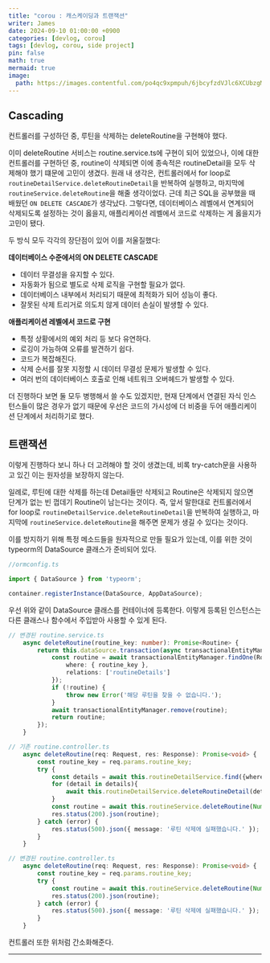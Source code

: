 ```yaml
---
title: "corou : 캐스케이딩과 트랜잭션"
writer: James
date: 2024-09-10 01:00:00 +0900
categories: [devlog, corou]
tags: [devlog, corou, side project]
pin: false
math: true
mermaid: true
image:
  path: https://images.contentful.com/po4qc9xpmpuh/6jbcyfzdVJlc6XCUbzgMzb/96b1a9f0594f1d769f2254bd1abf25c1/database-transaction-1__1_.png
---
```


## Cascading  

컨트롤러를 구성하던 중, 루틴을 삭제하는 deleteRoutine을 구현해야 했다.  

이미 deleteRoutine 서비스는 routine.service.ts에 구현이 되어 있었으나, 이에 대한 컨트롤러를 구현하던 중, routine이 삭제되면 이에 종속적은 routineDetail을 모두 삭제해야 했기 떄문에 고민이 생겼다. 원래 내 생각은, 컨트롤러에서 for loop로 `routineDetailService.deleteRoutineDetail`을 반복하여 실행하고, 마지막에 `routineService.deleteRoutine`을 해줄 생각이었다. 근데 최근 SQL을 공부했을 때 배웠던 `ON DELETE CASCADE`가 생각났다. 그렇다면, 데이터베이스 레벨에서 연계되어 삭제되도록 설정하는 것이 옳을지, 애플리케이션 레벨에서 코드로 삭제하는 게 옳을지가 고민이 됐다.  

두 방식 모두 각각의 장단점이 있어 이를 저울질했다:  

**데이터베이스 수준에서의 ON DELETE CASCADE** 
- 데이터 무결성을 유지할 수 있다.
- 자동화가 됨으로 별도로 삭제 로직을 구현할 필요가 없다.  
- 데이터베이스 내부에서 처리되기 때문에 최적화가 되어 성능이 좋다.  
- 잘못된 삭제 트리거로 의도치 않게 데이터 손실이 발생할 수 있다.  

**애플리케이션 레벨에서 코드로 구현**  
- 특정 상황에서의 예외 처리 등 보다 유연하다.  
- 로깅이 가능하여 오류를 발견하기 쉽다.  
- 코드가 복잡해진다.  
- 삭제 순서를 잘못 지정할 시 데이터 무결성 문제가 발생할 수 있다.  
- 여러 번의 데이터베이스 호출로 인해 네트워크 오버헤드가 발생할 수 있다.  

더 진행하다 보면 둘 모두 병행해서 쓸 수도 있겠지만, 현재 단계에서 연결된 자식 인스턴스들이 많은 경우가 없기 때문에 우선은 코드의 가시성에 더 비중을 두어 애플리케이션 단계에서 처리하기로 했다.  

## 트랜잭션  

이렇게 진행하다 보니 하나 더 고려해야 할 것이 생겼는데, 비록 try-catch문을 사용하고 있긴 이는 원자성을 보장하지 않는다.  

일례로, 루틴에 대한 삭제를 하는데 Detail들만 삭제되고 Routine은 삭제되지 않으면 단계가 없는 빈 껍데기 Routine이 남는다는 것이다. 즉, 앞서 말한대로 컨트롤러에서 for loop로 `routineDetailService.deleteRoutineDetail`을 반복하여 실행하고, 마지막에 `routineService.deleteRoutine`을 해주면 문제가 생길 수 있다는 것이다.  

이를 방지하기 위해 특정 메소드들을 원자적으로 만들 필요가 있는데, 이를 위한 것이 typeorm의 DataSource 클래스가 준비되어 있다.     

```typescript
//ormconfig.ts

import { DataSource } from 'typeorm';

container.registerInstance(DataSource, AppDataSource);
```

우선 위와 같이 DataSource 클래스를 컨테이너에 등록한다. 이렇게 등록된 인스턴스는 다른 클래스나 함수에서 주입받아 사용할 수 있게 된다.  

```typescript
// 변경된 routine.service.ts
    async deleteRoutine(routine_key: number): Promise<Routine> {
        return this.dataSource.transaction(async transactionalEntityManager => {
            const routine = await transactionalEntityManager.findOne(Routine, {
                where: { routine_key },
                relations: ['routineDetails']
            });
            if (!routine) {
                throw new Error('해당 루틴을 찾을 수 없습니다.');
            }
            await transactionalEntityManager.remove(routine);
            return routine;
        });
    }
```

```typescript
// 기존 routine.controller.ts
    async deleteRoutine(req: Request, res: Response): Promise<void> {
        const routine_key = req.params.routine_key;
        try {
            const details = await this.routineDetailService.find({where: routine_key });
            for (detail in details){
                await this.routineDetailService.deleteRoutineDetail(detail.step_number, detail.routine_key);
            }
            const routine = await this.routineService.deleteRoutine(Number(routine_key));
            res.status(200).json(routine);
        } catch (error) {
            res.status(500).json({ message: '루틴 삭제에 실패했습니다.' });
        }
    }
```

```typescript
// 변경된 routine.controller.ts
    async deleteRoutine(req: Request, res: Response): Promise<void> {
        const routine_key = req.params.routine_key;
        try {
            const routine = await this.routineService.deleteRoutine(Number(routine_key));
            res.status(200).json(routine);
        } catch (error) {
            res.status(500).json({ message: '루틴 삭제에 실패했습니다.' });
        }
    }
```

컨트롤러 또한 위처럼 간소화해준다.  

---